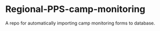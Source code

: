 # Regional-PPS-camp-monitoring
A repo for automatically importing camp monitoring forms to database.
